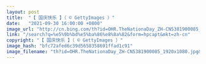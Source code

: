 ```yaml
---
layout: post
title:  "【 国庆快乐 】（ © GettyImages ）"
date:   "2021-09-30 16:00:00 +0800"
image_url: "http://cn.bing.com/th?id=OHR.TheNationaDay_ZH-CN5381900085_1920x1080.jpg&rf=LaDigue_1920x1080.jpg&pid=hp"
link: "/search?q=%e5%9b%bd%e5%ba%86%e8%8a%82&form=hpcapt&mkt=zh-cn"
copyright: "【 国庆快乐 】（ © GettyImages ）"
image_hash: "bfc72afed6c39d5658358691ffad1c91"
image_filename: "th?id=OHR.TheNationaDay_ZH-CN5381900085_1920x1080.jpg&rf=LaDigue_1920x1080.jpg&pid=hp"
---
```

